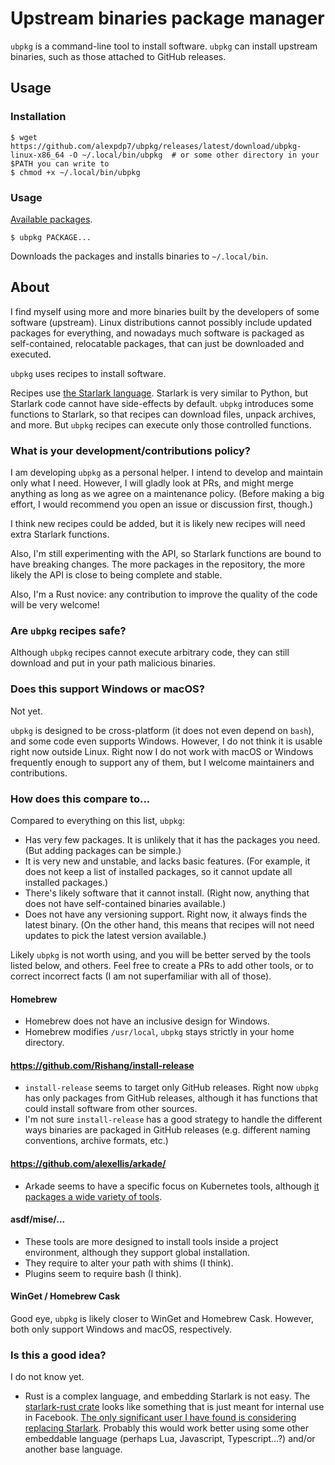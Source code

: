 # Upstream binaries package manager

`ubpkg` is a command-line tool to install software.
`ubpkg` can install upstream binaries, such as those attached to GitHub releases.

## Usage

### Installation

```
$ wget https://github.com/alexpdp7/ubpkg/releases/latest/download/ubpkg-linux-x86_64 -O ~/.local/bin/ubpkg  # or some other directory in your $PATH you can write to
$ chmod +x ~/.local/bin/ubpkg
```

### Usage

[Available packages](repo/).

```
$ ubpkg PACKAGE...
```

Downloads the packages and installs binaries to `~/.local/bin`.

## About

I find myself using more and more binaries built by the developers of some software (upstream).
Linux distributions cannot possibly include updated packages for everything, and nowadays much software is packaged as self-contained, relocatable packages, that can just be downloaded and executed.

`ubpkg` uses recipes to install software.

Recipes use [the Starlark language](https://github.com/bazelbuild/starlark/blob/master/spec.md).
Starlark is very similar to Python, but Starlark code cannot have side-effects by default.
`ubpkg` introduces some functions to Starlark, so that recipes can download files, unpack archives, and more.
But `ubpkg` recipes can execute only those controlled functions.

### What is your development/contributions policy?

I am developing `ubpkg` as a personal helper.
I intend to develop and maintain only what I need.
However, I will gladly look at PRs, and might merge anything as long as we agree on a maintenance policy.
(Before making a big effort, I would recommend you open an issue or discussion first, though.)

I think new recipes could be added, but it is likely new recipes will need extra Starlark functions.

Also, I'm still experimenting with the API, so Starlark functions are bound to have breaking changes.
The more packages in the repository, the more likely the API is close to being complete and stable.

Also, I'm a Rust novice: any contribution to improve the quality of the code will be very welcome!

### Are `ubpkg` recipes safe?

Although `ubpkg` recipes cannot execute arbitrary code, they can still download and put in your path malicious binaries.

### Does this support Windows or macOS?

Not yet.

`ubpkg` is designed to be cross-platform (it does not even depend on `bash`), and some code even supports Windows.
However, I do not think it is usable right now outside Linux.
Right now I do not work with macOS or Windows frequently enough to support any of them, but I welcome maintainers and contributions.

### How does this compare to...

Compared to everything on this list, `ubpkg`:

* Has very few packages.
  It is unlikely that it has the packages you need.
  (But adding packages can be simple.)
* It is very new and unstable, and lacks basic features.
  (For example, it does not keep a list of installed packages, so it cannot update all installed packages.)
* There's likely software that it cannot install.
  (Right now, anything that does not have self-contained binaries available.)
* Does not have any versioning support.
  Right now, it always finds the latest binary.
  (On the other hand, this means that recipes will not need updates to pick the latest version available.)

Likely `ubpkg` is not worth using, and you will be better served by the tools listed below, and others.
Feel free to create a PRs to add other tools, or to correct incorrect facts (I am not superfamiliar with all of those).

#### Homebrew

* Homebrew does not have an inclusive design for Windows.
* Homebrew modifies `/usr/local`, `ubpkg` stays strictly in your home directory.

#### https://github.com/Rishang/install-release

* `install-release` seems to target only GitHub releases.
  Right now `ubpkg` has only packages from GitHub releases, although it has functions that could install software from other sources.
* I'm not sure `install-release` has a good strategy to handle the different ways binaries are packaged in GitHub releases (e.g. different naming conventions, archive formats, etc.)

#### https://github.com/alexellis/arkade/

* Arkade seems to have a specific focus on Kubernetes tools, although [it packages a wide variety of tools](https://github.com/alexellis/arkade/tree/master?tab=readme-ov-file#catalog-of-clis).

#### asdf/mise/...

* These tools are more designed to install tools inside a project environment, although they support global installation.
* They require to alter your path with shims (I think).
* Plugins seem to require bash (I think).

#### WinGet / Homebrew Cask

Good eye, `ubpkg` is likely closer to WinGet and Homebrew Cask.
However, both only support Windows and macOS, respectively.

### Is this a good idea?

I do not know yet.

* Rust is a complex language, and embedding Starlark is not easy.
  The [starlark-rust crate](https://github.com/facebook/starlark-rust) looks like something that is just meant for internal use in Facebook.
  [The only significant user I have found is considering replacing Starlark](https://github.com/indygreg/PyOxidizer/issues/444).
  Probably this would work better using some other embeddable language (perhaps Lua, Javascript, Typescript...?) and/or another base language.

